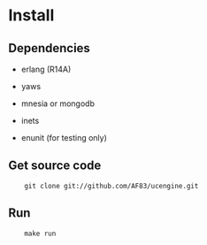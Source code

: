 # Install

## Dependencies

* erlang (R14A)
* yaws
* mnesia or mongodb
* inets

* enunit (for testing only)

## Get source code

        git clone git://github.com/AF83/ucengine.git

## Run

        make run
